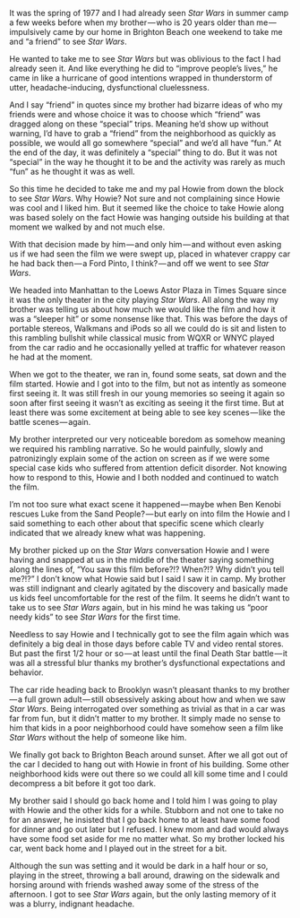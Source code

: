 <!-----
title: 'A Blurry, Indignant Headache'
description: About The Second Time I Saw Star Wars
date: '2016-10-14T00:15:06.249Z'
categories: []
keywords: []
slug: 62b68b9d6652
----->

It was the spring of 1977 and I had already seen _Star Wars_ in summer camp a few weeks before when my brother — who is 20 years older than me — impulsively came by our home in Brighton Beach one weekend to take me and “a friend” to see _Star Wars_.

He wanted to take me to see _Star Wars_ but was oblivious to the fact I had already seen it. And like everything he did to “improve people’s lives,” he came in like a hurricane of good intentions wrapped in thunderstorm of utter, headache-inducing, dysfunctional cluelessness.

And I say “friend” in quotes since my brother had bizarre ideas of who my friends were and whose choice it was to choose which “friend” was dragged along on these “special” trips. Meaning he’d show up without warning, I’d have to grab a “friend” from the neighborhood as quickly as possible, we would all go somewhere “special” and we’d all have “fun.” At the end of the day, it was definitely a “special” thing to do. But it was not “special” in the way he thought it to be and the activity was rarely as much “fun” as he thought it was as well.

So this time he decided to take me and my pal Howie from down the block to see _Star Wars_. Why Howie? Not sure and not complaining since Howie was cool and I liked him. But it seemed like the choice to take Howie along was based solely on the fact Howie was hanging outside his building at that moment we walked by and not much else.

With that decision made by him — and only him — and without even asking us if we had seen the film we were swept up, placed in whatever crappy car he had back then — a Ford Pinto, I think? — and off we went to see _Star Wars_.

We headed into Manhattan to the Loews Astor Plaza in Times Square since it was the only theater in the city playing _Star Wars_. All along the way my brother was telling us about how much we would like the film and how it was a “sleeper hit” or some nonsense like that. This was before the days of portable stereos, Walkmans and iPods so all we could do is sit and listen to this rambling bullshit while classical music from WQXR or WNYC played from the car radio and he occasionally yelled at traffic for whatever reason he had at the moment.

When we got to the theater, we ran in, found some seats, sat down and the film started. Howie and I got into to the film, but not as intently as someone first seeing it. It was still fresh in our young memories so seeing it again so soon after first seeing it wasn’t as exciting as seeing it the first time. But at least there was some excitement at being able to see key scenes — like the battle scenes — again.

My brother interpreted our very noticeable boredom as somehow meaning we required his rambling narrative. So he would painfully, slowly and patronizingly explain some of the action on screen as if we were some special case kids who suffered from attention deficit disorder. Not knowing how to respond to this, Howie and I both nodded and continued to watch the film.

I’m not too sure what exact scene it happened — maybe when Ben Kenobi rescues Luke from the Sand People? — but early on into film the Howie and I said something to each other about that specific scene which clearly indicated that we already knew what was happening.

My brother picked up on the _Star Wars_ conversation Howie and I were having and snapped at us in the middle of the theater saying something along the lines of, “You saw this film before?!? When?!? Why didn’t you tell me?!?” I don’t know what Howie said but I said I saw it in camp. My brother was still indignant and clearly agitated by the discovery and basically made us kids feel uncomfortable for the rest of the film. It seems he didn’t want to take us to see _Star Wars_ again, but in his mind he was taking us “poor needy kids” to see _Star Wars_ for the first time.

Needless to say Howie and I technically got to see the film again which was definitely a big deal in those days before cable TV and video rental stores. But past the first 1/2 hour or so — at least until the final Death Star battle — it was all a stressful blur thanks my brother’s dysfunctional expectations and behavior.

The car ride heading back to Brooklyn wasn’t pleasant thanks to my brother — a full grown adult — still obsessively asking about how and when we saw _Star Wars_. Being interrogated over something as trivial as that in a car was far from fun, but it didn’t matter to my brother. It simply made no sense to him that kids in a poor neighborhood could have somehow seen a film like _Star Wars_ without the help of someone like him.

We finally got back to Brighton Beach around sunset. After we all got out of the car I decided to hang out with Howie in front of his building. Some other neighborhood kids were out there so we could all kill some time and I could decompress a bit before it got too dark.

My brother said I should go back home and I told him I was going to play with Howie and the other kids for a while. Stubborn and not one to take no for an answer, he insisted that I go back home to at least have some food for dinner and go out later but I refused. I knew mom and dad would always have some food set aside for me no matter what. So my brother locked his car, went back home and I played out in the street for a bit.

Although the sun was setting and it would be dark in a half hour or so, playing in the street, throwing a ball around, drawing on the sidewalk and horsing around with friends washed away some of the stress of the afternoon. I got to see _Star Wars_ again, but the only lasting memory of it was a blurry, indignant headache.